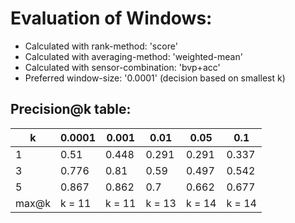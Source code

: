 # Evaluation of Windows: 
* Calculated with rank-method: 'score' 
* Calculated with averaging-method: 'weighted-mean' 
* Calculated with sensor-combination: 'bvp+acc' 
* Preferred window-size: '0.0001' (decision based on smallest k) 
## Precision@k table: 
| k |0.0001 | 0.001 | 0.01 | 0.05 | 0.1 | 
|---|---|---|---|---|---|
| 1 | 0.51 | 0.448 | 0.291 | 0.291 | 0.337 | 
| 3 | 0.776 | 0.81 | 0.59 | 0.497 | 0.542 | 
| 5 | 0.867 | 0.862 | 0.7 | 0.662 | 0.677 | 
| max@k | k = 11 | k = 11 | k = 13 | k = 14 | k = 14 | 

